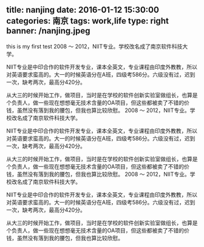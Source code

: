 title: nanjing
date: 2016-01-12 15:30:00
categories: 南京
tags: work,life
type: right
banner: /nanjing.jpeg
---
this is my first test
2008 ～ 2012，NIIT专业。学校改名成了南京软件科技大学。<!--more-->

NIIT专业是中印合作的软件开发专业，课本全英文，专业课程由印度外教教，所以对英语要求蛮高的。大一的时候英语分在A班，四级考586分。六级没有过，迟到一次，缺考两次，最高分420分。

从大三的时候开始工作，做项目，当时是在学校的软件创新实验室做组长，也算是个负责人，做一些现在想想毫无技术含量的OA项目，但这些都被卖了不错的价钱，虽然没有落到我的腰包，但我也算比较欣慰。
2008 ～ 2012，NIIT专业。学校改名成了南京软件科技大学。

NIIT专业是中印合作的软件开发专业，课本全英文，专业课程由印度外教教，所以对英语要求蛮高的。大一的时候英语分在A班，四级考586分。六级没有过，迟到一次，缺考两次，最高分420分。

从大三的时候开始工作，做项目，当时是在学校的软件创新实验室做组长，也算是个负责人，做一些现在想想毫无技术含量的OA项目，但这些都被卖了不错的价钱，虽然没有落到我的腰包，但我也算比较欣慰。
2008 ～ 2012，NIIT专业。学校改名成了南京软件科技大学。

NIIT专业是中印合作的软件开发专业，课本全英文，专业课程由印度外教教，所以对英语要求蛮高的。大一的时候英语分在A班，四级考586分。六级没有过，迟到一次，缺考两次，最高分420分。

从大三的时候开始工作，做项目，当时是在学校的软件创新实验室做组长，也算是个负责人，做一些现在想想毫无技术含量的OA项目，但这些都被卖了不错的价钱，虽然没有落到我的腰包，但我也算比较欣慰。